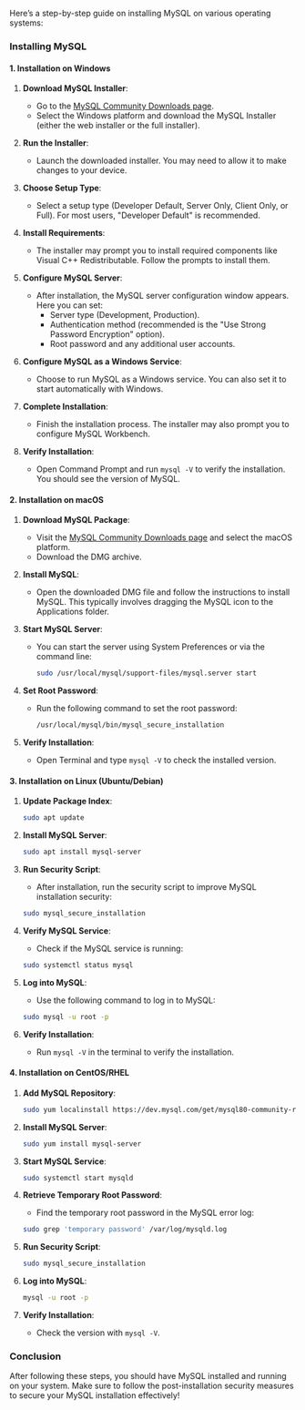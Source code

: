 Here’s a step-by-step guide on installing MySQL on various operating systems:

### Installing MySQL

#### 1. **Installation on Windows**

1. **Download MySQL Installer**:
   - Go to the [MySQL Community Downloads page](https://dev.mysql.com/downloads/mysql/).
   - Select the Windows platform and download the MySQL Installer (either the web installer or the full installer).

2. **Run the Installer**:
   - Launch the downloaded installer. You may need to allow it to make changes to your device.

3. **Choose Setup Type**:
   - Select a setup type (Developer Default, Server Only, Client Only, or Full). For most users, "Developer Default" is recommended.

4. **Install Requirements**:
   - The installer may prompt you to install required components like Visual C++ Redistributable. Follow the prompts to install them.

5. **Configure MySQL Server**:
   - After installation, the MySQL server configuration window appears. Here you can set:
     - Server type (Development, Production).
     - Authentication method (recommended is the "Use Strong Password Encryption" option).
     - Root password and any additional user accounts.

6. **Configure MySQL as a Windows Service**:
   - Choose to run MySQL as a Windows service. You can also set it to start automatically with Windows.

7. **Complete Installation**:
   - Finish the installation process. The installer may also prompt you to configure MySQL Workbench.

8. **Verify Installation**:
   - Open Command Prompt and run `mysql -V` to verify the installation. You should see the version of MySQL.

#### 2. **Installation on macOS**

1. **Download MySQL Package**:
   - Visit the [MySQL Community Downloads page](https://dev.mysql.com/downloads/mysql/) and select the macOS platform.
   - Download the DMG archive.

2. **Install MySQL**:
   - Open the downloaded DMG file and follow the instructions to install MySQL. This typically involves dragging the MySQL icon to the Applications folder.

3. **Start MySQL Server**:
   - You can start the server using System Preferences or via the command line:
     ```bash
     sudo /usr/local/mysql/support-files/mysql.server start
     ```

4. **Set Root Password**:
   - Run the following command to set the root password:
     ```bash
     /usr/local/mysql/bin/mysql_secure_installation
     ```

5. **Verify Installation**:
   - Open Terminal and type `mysql -V` to check the installed version.

#### 3. **Installation on Linux (Ubuntu/Debian)**

1. **Update Package Index**:
   ```bash
   sudo apt update
   ```

2. **Install MySQL Server**:
   ```bash
   sudo apt install mysql-server
   ```

3. **Run Security Script**:
   - After installation, run the security script to improve MySQL installation security:
   ```bash
   sudo mysql_secure_installation
   ```

4. **Verify MySQL Service**:
   - Check if the MySQL service is running:
   ```bash
   sudo systemctl status mysql
   ```

5. **Log into MySQL**:
   - Use the following command to log in to MySQL:
   ```bash
   sudo mysql -u root -p
   ```

6. **Verify Installation**:
   - Run `mysql -V` in the terminal to verify the installation.

#### 4. **Installation on CentOS/RHEL**

1. **Add MySQL Repository**:
   ```bash
   sudo yum localinstall https://dev.mysql.com/get/mysql80-community-release-el7-1.noarch.rpm
   ```

2. **Install MySQL Server**:
   ```bash
   sudo yum install mysql-server
   ```

3. **Start MySQL Service**:
   ```bash
   sudo systemctl start mysqld
   ```

4. **Retrieve Temporary Root Password**:
   - Find the temporary root password in the MySQL error log:
   ```bash
   sudo grep 'temporary password' /var/log/mysqld.log
   ```

5. **Run Security Script**:
   ```bash
   sudo mysql_secure_installation
   ```

6. **Log into MySQL**:
   ```bash
   mysql -u root -p
   ```

7. **Verify Installation**:
   - Check the version with `mysql -V`.

### Conclusion

After following these steps, you should have MySQL installed and running on your system. Make sure to follow the post-installation security measures to secure your MySQL installation effectively!
